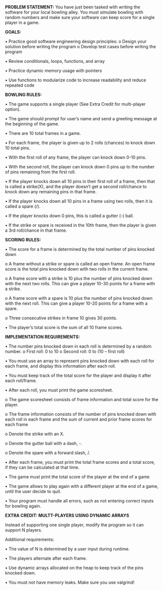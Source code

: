**PROBLEM STATEMENT:**
You have just been tasked with writing the software for your local bowling alley. You must simulate
bowling with random numbers and make sure your software can keep score for a single player in a
game.

**GOALS:**

• Practice good software engineering design principles:
  o Design your solution before writing the program
  o Develop test cases before writing the program

• Review conditionals, loops, functions, and array

• Practice dynamic memory usage with pointers

• Use functions to modularize code to increase readability and reduce repeated code


**BOWLING RULES:**

• The game supports a single player (See Extra Credit for multi-player option).

• The game should prompt for user’s name and send a greeting message at the beginning of the game.

• There are 10 total frames in a game.

• For each frame, the player is given up to 2 rolls (chances) to knock down 10 total pins.

• With the first roll of any frame, the player can knock down 0-10 pins.

• With the second roll, the player can knock down 0 pins up to the number of pins remaining from the first roll.

• If the player knocks down all 10 pins in their first roll of a frame, then that is called a strike(X), and the player doesn’t get a second roll/chance to knock down any remaining pins in that frame.

• If the player knocks down all 10 pins in a frame using two rolls, then it is called a spare (/).

• If the player knocks down 0 pins, this is called a gutter (-) ball.

• If the strike or spare is received in the 10th frame, then the player is given a 3rd roll/chance in that frame.

**SCORING RULES:**

• The score for a frame is determined by the total number of pins knocked down
  
  o A frame without a strike or spare is called an open frame. An open frame score is the total pins knocked down with two rolls in the current frame.
  
  o A frame score with a strike is 10 plus the number of pins knocked down with the next two rolls. This can give a player 10-30 points for a frame with a strike.
  
  o A frame score with a spare is 10 plus the number of pins knocked down with the next roll. This can give a player 10-20 points for a frame with a spare.
  
  o Three consecutive strikes in frame 10 gives 30 points.
  
• The player’s total score is the sum of all 10 frame scores.

**IMPLEMENTATION REQUIREMENTS:**

• The number pins knocked down in each roll is determined by a random number.
  o First roll: 0 to 10
  o Second roll: 0 to (10 – first roll)

• You must use an array to represent pins knocked down with each roll for each frame, and display this information after each roll.

• You must keep track of the total score for the player and display it after each roll/frame.

• After each roll, you must print the game scoresheet.

  o The game scoresheet consists of frame information and total score for the player.

o The frame information consists of the number of pins knocked down with each roll in each frame and the sum of current and prior frame scores for each frame

o Denote the strike with an X.

o Denote the gutter ball with a dash, -.

o Denote the spare with a forward slash, /.

• After each frame, you must print the total frame scores and a total score, if they can be calculated at that time.

• The game must print the total score of the player at the end of a game

• The game allows to play again with a different player at the end of a game, until the user decide to quit.

• Your program must handle all errors, such as not entering correct inputs for bowling again.

**EXTRA CREDIT: MULTT-PLAYERS USING DYNAMIC ARRAYS** 

Instead of supporting one single player, modify the program so it can support N players.

Additional requirements:

• The value of N is determined by a user input during runtime.

• The players alternate after each frame.

• Use dynamic arrays allocated on the heap to keep track of the pins knocked down.

• You must not have memory leaks. Make sure you use valgrind! 
